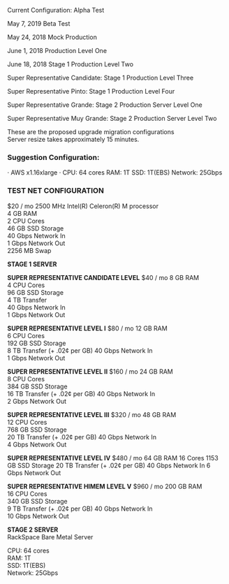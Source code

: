 Current Configuration: 
Alpha Test

May 7, 2019
Beta Test

May 24, 2018
Mock Production

June 1, 2018
Production Level One

June 18, 2018
Stage 1 Production Level Two

Super Representative Candidate:
Stage 1 Production Level Three

Super Representative Pinto:
Stage 1 Production Level Four

Super Representative Grande:
Stage 2 Production Server Level One

Super Representative Muy Grande:
Stage 2 Production Server Level Two




These are the proposed upgrade migration configurations  
Server resize takes approximately 15 minutes.


### Suggestion Configuration:
· AWS x1.16xlarge
· CPU: 64 cores
RAM: 1T
SSD: 1T(EBS)
Network: 25Gbps


### TEST NET CONFIGURATION ###
 $20 / mo
 2500 MHz Intel(R) Celeron(R) M processor  
 4	 	GB RAM  
 2 		CPU Cores  
 46 	GB SSD Storage  
 40 	Gbps Network In  
 1	 	Gbps Network Out  
 2256	MB Swap  


**STAGE 1 SERVER**

**SUPER REPRESENTATIVE CANDIDATE LEVEL**  $40 / mo
 8 		GB RAM  
 4 		CPU Cores  
 96 	GB SSD Storage  
 4 		TB Transfer  
 40 	Gbps Network In  
 1 		Gbps Network Out  

**SUPER REPRESENTATIVE LEVEL I**  $80 / mo
 12 	GB RAM  
 6 	CPU Cores  
 192 	GB SSD Storage  
 8 	TB Transfer (+ .02¢ per GB)
 40 	Gbps Network In  
 1	 	Gbps Network Out  

**SUPER REPRESENTATIVE LEVEL II**  $160 / mo
 24 	GB RAM  
 8	 	CPU Cores  
 384 	GB SSD Storage  
 16		TB Transfer (+ .02¢ per GB)
 40 	Gbps Network In  
 2	 	Gbps Network Out  

**SUPER REPRESENTATIVE LEVEL III**	$320 / mo 
 48 	GB RAM  
 12 	CPU Cores  
 768 	GB SSD Storage  
 20 	TB Transfer (+ .02¢ per GB)
 40 	Gbps Network In  
 4 		Gbps Network Out  

**SUPER REPRESENTATIVE LEVEL IV**  	$480 / mo 
 64 	GB RAM
 16 	Cores
 1153 	GB SSD Storage
 20 	TB Transfer (+ .02¢ per GB)
 40 	Gbps Network In
 6 		Gbps Network Out

**SUPER REPRESENTATIVE HIMEM LEVEL V** 	$960 / mo
 200 	GB RAM  
 16 	CPU Cores  
 340 	GB SSD Storage  
 9 		TB Transfer  (+ .02¢ per GB)
 40 	Gbps Network In  
 10 	Gbps Network Out  



**STAGE 2 SERVER**  
 RackSpace Bare Metal Server  
   
 CPU: 64 cores  
 RAM: 1T  
 SSD: 1T(EBS)  
 Network: 25Gbps  
